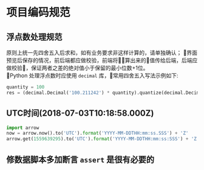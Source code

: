 # 项目编码规范

## 浮点数处理规范

原则上统一先四舍五入后求和，如有业务要求非这样计算的，请单独确认；
界面预览后保存的情况，前后端都应做校验，前端将算出来的值传给后端，后端应做校验，保证两者之差的绝对值小于保留的最小位数+1位。     
Python 处理浮点数时应使用 `decimal` 库，常用四舍五入写法示例如下:       
```python
quantity = 100
res = (decimal.Decimal('100.211242') * quantity).quantize(decimal.Decimal('0.01'), rounding=decimal.ROUND_HALF_UP)
```



## UTC时间(2018-07-03T10:18:58.000Z) 

```python
import arrow
now = arrow.now().to('UTC').format('YYYY-MM-DDTHH:mm:ss.SSS') + 'Z' 
arrow.get(1559639295).to('UTC').format('YYYY-MM-DDTHH:mm:ss:SSS') + 'Z'
```



## 修数据脚本多加断言 `assert` 是很有必要的


